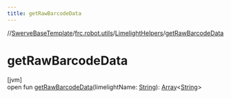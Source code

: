 ```yaml
---
title: getRawBarcodeData
---
```

//[SwerveBaseTemplate](../../../index.html)/[frc.robot.utils](../index.html)/[LimelightHelpers](index.html)/[getRawBarcodeData](get-raw-barcode-data.html)



# getRawBarcodeData



[jvm]\
open fun [getRawBarcodeData](get-raw-barcode-data.html)(limelightName: [String](https://docs.oracle.com/javase/8/docs/api/java/lang/String.html)): [Array](https://kotlinlang.org/api/latest/jvm/stdlib/kotlin/-array/index.html)&lt;[String](https://docs.oracle.com/javase/8/docs/api/java/lang/String.html)&gt;




